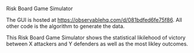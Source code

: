 Risk Board Game Simulator

The GUI is hosted at https://observablehq.com/d/081bdfed6fe75f86. All other code is the algorithm to generate the data. 

This Risk Board Game Simulator shows the statistical likilehood of victory between X attackers and Y defenders as well as the most likley outcomes. 
